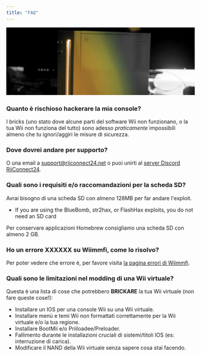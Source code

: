 ```yaml
---
title: "FAQ"
---
```


![Il Logo giallo di Wii RiiConnect24](/images/Wii_Yellow_Gray.jpg)

### Quanto è rischioso hackerare la mia console?
I bricks (uno stato dove alcune parti del software Wii non funzionano, o la tua Wii non funziona del tutto) sono adesso *praticamente* impossibili almeno che tu ignori/aggiri le misure di sicurezza.

### Dove dovrei andare per supporto?
O una email a support@riiconnect24.net o puoi unirti al [ server Discord RiiConnect24](https://discord.gg/b4Y7jfD).

### Quali sono i requisiti e/o raccomandazioni per la scheda SD?
Avrai bisogno di una scheda SD con almeno 128MB per far andare l'exploit.

- If you are using the BlueBomb, str2hax, or FlashHax exploits, you do not need an SD card

Per conservare applicazioni Homebrew consigliamo una scheda SD con almeno 2 GB.

### Ho un errore XXXXXX su Wiimmfi, come lo risolvo?
Per poter vedere che errore è, per favore visita [la pagina errori di Wiimmfi](https://wiimmfi.de/error).

### Quali sono le limitazioni nel modding di una Wii virtuale?
Questa è una lista di cose che potrebbero **BRICKARE** la tua Wii virtuale (non fare queste cose!):
* Installare un IOS per una console Wii su una Wii virtuale.
* Installare menù e temi Wii non formattati correttamente per la Wii virtuale e/o la tua regione.
* Installare BootMii e/o Priiloadee/Preloader.
* Fallimento durante le installazioni cruciali di sistemi/titoli IOS (es: interruzione di carica).
* Modificare il NAND della Wii virtuale senza sapere cosa stai facendo.

